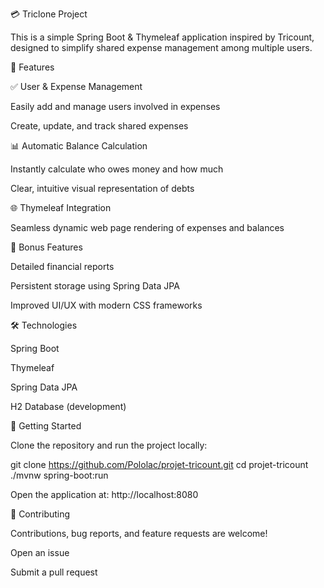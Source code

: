 💳 Triclone Project

This is a simple Spring Boot & Thymeleaf application inspired by Tricount, designed to simplify shared expense management among multiple users.

🚀 Features

✅ User & Expense Management

Easily add and manage users involved in expenses

Create, update, and track shared expenses

📊 Automatic Balance Calculation

Instantly calculate who owes money and how much

Clear, intuitive visual representation of debts

🌐 Thymeleaf Integration

Seamless dynamic web page rendering of expenses and balances

🌟 Bonus Features

Detailed financial reports

Persistent storage using Spring Data JPA

Improved UI/UX with modern CSS frameworks

🛠 Technologies

Spring Boot

Thymeleaf

Spring Data JPA

H2 Database (development)

🚦 Getting Started

Clone the repository and run the project locally:

git clone https://github.com/Pololac/projet-tricount.git
cd projet-tricount
./mvnw spring-boot:run

Open the application at: http://localhost:8080

🤝 Contributing

Contributions, bug reports, and feature requests are welcome!

Open an issue

Submit a pull request
